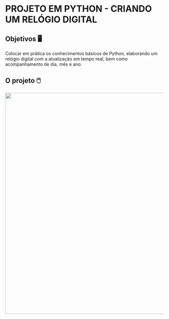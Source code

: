 # PROJETO EM PYTHON - CRIANDO UM RELÓGIO DIGITAL

<h2> Objetivos 🖥️ </h2>
<p> Colocar em prática os conhecimentos básicos de Python, elaborando um relógio digital com a atualização em tempo real, bem como acompanhamento de dia, mês e ano.

 <H2> O projeto 🖱️ </h2>
<div align="center">

 <img src="https://user-images.githubusercontent.com/91853655/195755306-3ec45b8d-e2c7-4e10-a7c0-25db3c433510.png" width="700px"/>

</div>
